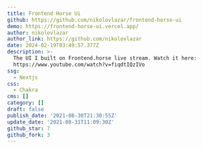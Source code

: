 ```yaml
---
title: Frontend Horse Ui
github: https://github.com/nikolovlazar/frontend-horse-ui
demo: https://frontend-horse-ui.vercel.app/
author: nikolovlazar
author_link: https://github.com/nikolovlazar
date: 2024-02-19T03:49:57.377Z
description: >-
  The UI I built on Frontend.horse live stream. Watch it here:
  https://www.youtube.com/watch?v=fiqdtIQzIVo
ssg:
  - Nextjs
css:
  - Chakra
cms: []
category: []
draft: false
publish_date: '2021-08-30T21:30:55Z'
update_date: '2021-08-31T11:09:30Z'
github_star: 7
github_fork: 3
---
```

